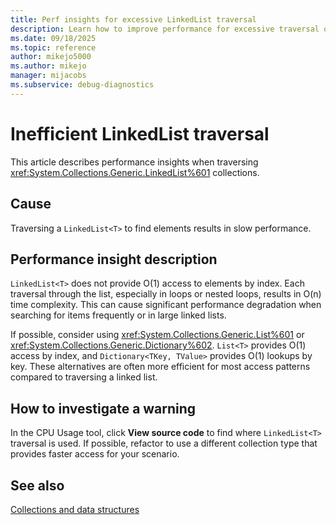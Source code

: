 ```yaml
---
title: Perf insights for excessive LinkedList traversal
description: Learn how to improve performance for excessive traversal of LinkedList collections.
ms.date: 09/18/2025
ms.topic: reference
author: mikejo5000
ms.author: mikejo
manager: mijacobs
ms.subservice: debug-diagnostics
---
```



# Inefficient LinkedList traversal

This article describes performance insights when traversing <xref:System.Collections.Generic.LinkedList%601> collections.

## Cause
Traversing a `LinkedList<T>` to find elements results in slow performance.

## Performance insight description

`LinkedList<T>` does not provide O(1) access to elements by index. Each traversal through the list, especially in loops or nested loops, results in O(n) time complexity. This can cause significant performance degradation when searching for items frequently or in large linked lists.

If possible, consider using <xref:System.Collections.Generic.List%601> or <xref:System.Collections.Generic.Dictionary%602>. `List<T>` provides O(1) access by index, and `Dictionary<TKey, TValue>` provides O(1) lookups by key. These alternatives are often more efficient for most access patterns compared to traversing a linked list.

## How to investigate a warning

In the CPU Usage tool, click **View source code** to find where `LinkedList<T>` traversal is used. If possible, refactor to use a different collection type that provides faster access for your scenario.

## See also

[Collections and data structures](https://learn.microsoft.com/dotnet/standard/collections/)
